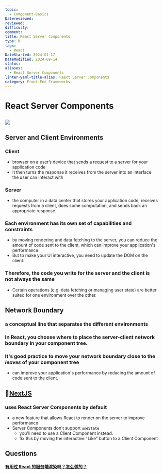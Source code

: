 ```yaml
---
topic:
  - Component-Basics
Datereviewed: 
reviewed: 
difficulty: 
comment: 
title: React Server Components
type: D
tags:
  - React
DateStarted: 2024-01-17
DateModified: 2024-09-14
status: 
aliases:
  - React Server Components
linter-yaml-title-alias: React Server Components
category: Front-End Frameworks
---
```


# React Server Components

## ![](https://cdn.jsdelivr.net/gh/jenniferwonder/bimg/full-stack/z-O-React-Server-Components.png)

## Server and Client Environments

### Client

- browser on a user’s device that sends a request to a server for your application code
- It then turns the response it receives from the server into an interface the user can interact with

### Server

- the computer in a data center that stores your application code, receives requests from a client, does some computation, and sends back an appropriate response.

### Each environment has its own set of capabilities and constraints

- by moving rendering and data fetching to the server, you can reduce the amount of code sent to the client, which can improve your application's performance
- But to make your UI interactive, you need to update the DOM on the client.

### Therefore, the code you write for the server and the client is not always the same

- Certain operations (e.g. data fetching or managing user state) are better suited for one environment over the other.

## Network Boundary

### a conceptual line that separates the different environments

### In React, you choose where to place the server-client network boundary in your component tree.

### It's good practice to move your network boundary close to the _leaves_ of your component tree

- can improve your application's performance by reducing the amount of code sent to the client.

## 📌[NextJS](React-Full-Stack/Next.js/O-NextJS)

### uses React Server Components by default

- a new feature that allows React to render on the server to improve performance
- Server Components don't support `useState`
  - you'll need to use a Client Component instead.
  - fix this by moving the interactive "Like" button to a Client Component

## Questions

#### [有用过 React 的服务端渲染吗？怎么做的？](https://github.com/haizlin/fe-interview/issues/665)

